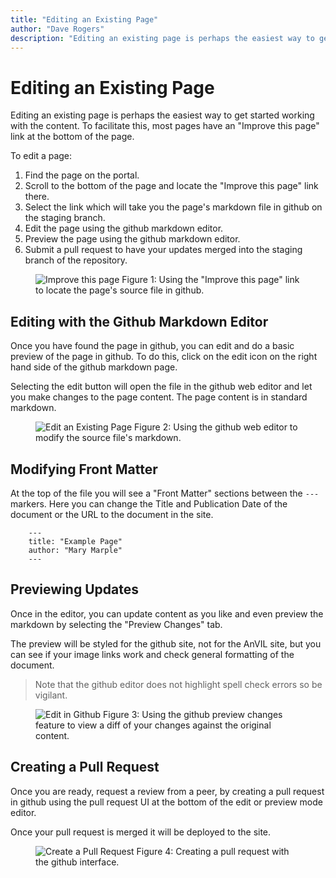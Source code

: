 ```yaml
---
title: "Editing an Existing Page"
author: "Dave Rogers"
description: "Editing an existing page is perhaps the easiest way to get started working with the content."
---
```


# Editing an Existing Page 

Editing an existing page is perhaps the easiest way to get started working with the content. To facilitate this, most pages have an "Improve this page" link at the bottom of the page.

To edit a page:

1. Find the page on the portal.
1. Scroll to the bottom of the page and locate the "Improve this page" link there.
1. Select the link which will take you the page's markdown file in github on the staging branch.
1. Edit the page using the github markdown editor.
1. Preview the page using the github markdown editor.
1. Submit a pull request to have your updates merged into the staging branch of the repository. 

<figure>
<img src="../_images/improve-this-page.png" alt="Improve this page"/>
<figure-caption>Figure 1: Using the "Improve this page" link to locate the page's source file in github.</figure-caption>
</figure>



## Editing with the Github Markdown Editor
Once you have found the page in github, you can edit and do a basic preview of the page in github. To do this, click on the edit icon on the right hand side of the github markdown page.

Selecting the  edit button will open the file in the github web editor and let you make changes to the page content.  The page content is in standard markdown.

<figure>
<img src="../_images/edit-existing-page.png" alt="Edit an Existing Page"/>
<figure-caption>Figure 2: Using the github web editor to modify the source file's markdown.</figure-caption>
</figure>

## Modifying Front Matter

At the top of the file you will see a "Front Matter" sections between the `---` markers. Here you can change the Title and Publication Date of the document or the URL to the document in the site.

```
    ---
    title: "Example Page"
    author: "Mary Marple"
    ---
```

## Previewing Updates

Once in the editor, you can update content as you like and even preview the markdown by selecting the "Preview Changes" tab.

The preview will be styled for the github site, not for the AnVIL site, but you can see if your image links work and check general formatting of the document.

>Note that the github editor does not highlight spell check errors so be vigilant.

<figure>
<img alt="Edit in Github" src="../_images/preview-changes.png"/>
<figure-caption>Figure 3: Using the github preview changes feature to view a diff of your changes against the original content.</figure-caption>
</figure>

## Creating a Pull Request

Once you are ready, request a review from a peer, by creating a pull request in github using the pull request UI at the bottom of the edit or preview mode editor.

Once your pull request is merged it will be deployed to the site.

<figure>
<img src="../_images/pull-request.png" alt="Create a Pull Request"/>
<figure-caption>Figure 4: Creating a pull request with the github interface.</figure-caption>
</figure>
